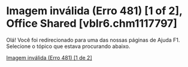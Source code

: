 
# Imagem inválida (Erro 481) [1 of 2], Office Shared [vblr6.chm1117797]

Olá! Você foi redirecionado para uma das nossas páginas de Ajuda F1. Selecione o tópico que estava procurando abaixo.

[Imagem inválida (Erro 481) [1 de 2]](http://msdn.microsoft.com/library/1e4e286c-75f0-87d5-50fb-8d7ccb3bb27d%28Office.15%29.aspx)
